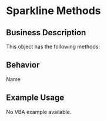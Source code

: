 # Sparkline Methods

## Business Description
This object has the following methods:

## Behavior
Name

## Example Usage
No VBA example available.